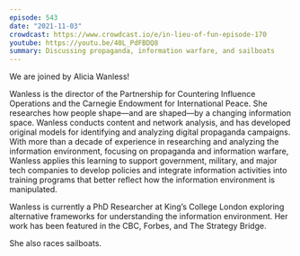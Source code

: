 ```yaml
---
episode: 543
date: "2021-11-03"
crowdcast: https://www.crowdcast.io/e/in-lieu-of-fun-episode-170
youtube: https://youtu.be/40L_PdFBDQ8
summary: Discussing propaganda, information warfare, and sailboats
---
```

We are joined by Alicia Wanless!

Wanless is the director of the Partnership for Countering Influence Operations and the Carnegie Endowment for International Peace. She researches how people shape—and are shaped—by a changing information space. Wanless conducts content and network analysis, and has developed original models for identifying and analyzing digital propaganda campaigns. With more than a decade of experience in researching and analyzing the information environment, focusing on propaganda and information warfare, Wanless applies this learning to support government, military, and major tech companies to develop policies and integrate information activities into training programs that better reflect how the information environment is manipulated.

Wanless is currently a PhD Researcher at King’s College London exploring alternative frameworks for understanding the information environment. Her work has been featured in the CBC, Forbes, and The Strategy Bridge.

She also races sailboats.
